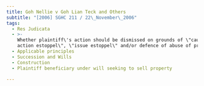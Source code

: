 ```yaml
---
title: Goh Nellie v Goh Lian Teck and Others
subtitle: "[2006] SGHC 211 / 22\_November\_2006"
tags:
  - Res Judicata
  - >-
    Whether plaintiff\'s action should be dismissed on grounds of \"cause of
    action estoppel\", \"issue estoppel\" and/or defence of abuse of process
  - Applicable principles
  - Succession and Wills
  - Construction
  - Plaintiff beneficiary under will seeking to sell property

---
```


